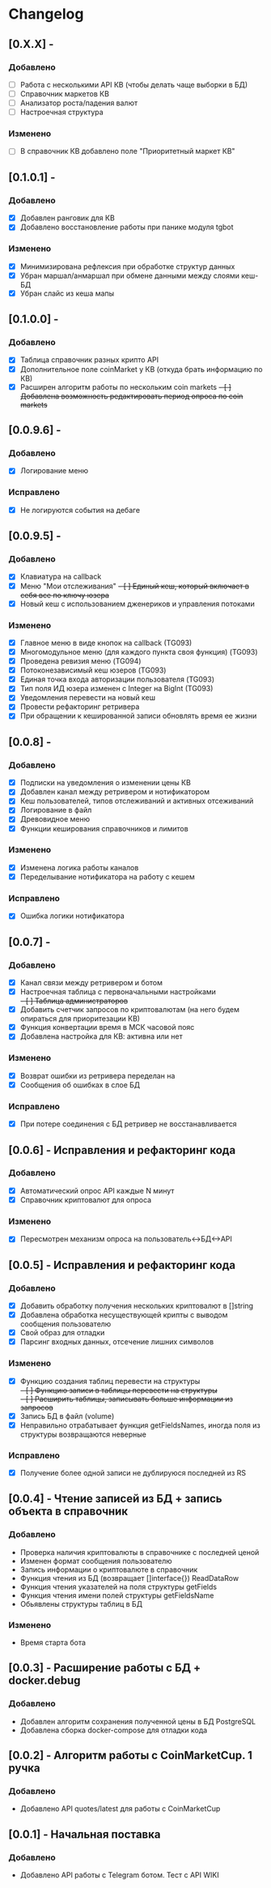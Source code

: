 # Changelog
## [0.X.X] - 
### Добавлено
- [ ] Работа с несколькими API КВ (чтобы делать чаще выборки в БД)
- [ ] Справочник маркетов КВ
- [ ] Анализатор роста/падения валют
- [ ] Настроечная структура
### Изменено
- [ ] В справочник КВ добавлено поле "Приоритетный маркет КВ"
## [0.1.0.1] - 
### Добавлено
- [x] Добавлен ранговик для КВ
- [x] Добавлено восстановление работы при панике модуля tgbot
### Изменено
- [x] Минимизирована рефлексия при обработке структур данных
- [x] Убран маршал/анмаршал при обмене данными между слоями кеш-БД
- [x] Убран слайс из кеша мапы

## [0.1.0.0] - 
### Добавлено
- [x] Таблица справочник разных крипто API
- [x] Дополнительное поле coinMarket у КВ (откуда брать информацию по КВ)
- [x] Расширен алгоритм работы по нескольким coin markets
~~- [ ] Добавлена возможность редактировать период опроса по coin markets~~
## [0.0.9.6] - 
### Добавлено
- [x] Логирование меню
### Исправлено
- [x] Не логируются события на дебаге
## [0.0.9.5] - 
### Добавлено
- [x] Клавиатура на callback
- [x] Меню "Мои отслеживания"
~~- [ ] Единый кеш, который включает в себя все по ключу юзера~~
- [x] Новый кеш с использованием дженериков и управления потоками
### Изменено
- [x] Главное меню в виде кнопок на callback (TG093)
- [x] Многомодульное меню (для каждого пункта своя функция) (TG093)
- [x] Проведена ревизия меню (TG094)
- [x] Потоконезависимый кеш юзеров (TG093)
- [x] Единая точка входа авторизации пользователя (TG093)
- [x] Тип поля ИД юзера изменен с Integer на BigInt (TG093)
- [x] Уведомления перевести на новый кеш
- [x] Провести рефакторинг ретривера
- [x] При обращении к кешированной записи обновлять время ее жизни
## [0.0.8] - 
### Добавлено
- [x] Подписки на уведомления о изменении цены КВ
- [x] Добавлен канал между ретривером и нотификатором
- [x] Кеш пользователей, типов отслеживаний и активных отсеживаний
- [x] Логирование в файл
- [x] Древовидное меню
- [x] Функции кеширования справочников и лимитов
### Изменено
- [x] Изменена логика работы каналов
- [x] Переделывание нотификатора на работу с кешем
### Исправлено
- [x] Ошибка логики нотификатора
## [0.0.7] - 
### Добавлено
- [x] Канал связи между ретривером и ботом
- [x] Настроечная таблица с первоначальными настройками<br>
~~- [ ] Таблица администраторов~~
- [x] Добавить счетчик запросов по криптовалютам (на него будем опираться для приоритезации КВ)
- [x] Функция конвертации время в МСК часовой пояс
- [x] Добавлена настройка для КВ: активна или нет
### Изменено
- [x] Возврат ошибки из ретривера переделан на 
- [x] Сообщения об ошибках в слое БД
### Исправлено
- [x] При потере соединения с БД ретривер не восстанавливается
## [0.0.6] - Исправления и рефакторинг кода
### Добавлено
- [x] Автоматический опрос API каждые N минут
- [x] Справочник криптовалют для опроса
### Изменено
- [x] Пересмотрен механизм опроса на пользователь<->БД<->API
## [0.0.5] - Исправления и рефакторинг кода
### Добавлено
- [x] Добавить обработку получения нескольких криптовалют в []string
- [x] Добавлена обработка несуществующей крипты с выводом сообщения пользователю
- [x] Свой образ для отладки
- [x] Парсинг входных данных, отсечение лишних символов
### Изменено
- [x] Функцию создания таблиц перевести на структуры<br>
~~- [ ] Функцию записи в таблицы перевести на структуры~~<br>
~~- [ ] Расширить таблицы, записывать больше информации из запросов~~<br>
- [x] Запись БД в файл (volume)
- [x] Неправильно отрабатывает функция getFieldsNames, иногда поля из структуры возвращаются неверные
### Исправлено
- [x] Получение более одной записи не дублируюся последней из RS
## [0.0.4] - Чтение записей из БД + запись объекта в справочник
### Добавлено
- Проверка наличия криптовалюты в справочнике с последней ценой
- Изменен формат сообщения пользователю
- Запись информации о криптовалюте в справочник
- Функция чтения из БД (возвращает []interface{}) ReadDataRow
- Функция чтения указателей на поля структуры getFields
- Функция чтения имени полей структуры getFieldsName
- Обьявлены структуры таблиц в БД
### Изменено
- Время старта бота
## [0.0.3] - Расширение работы с БД + docker.debug
### Добавлено
- Добавлен алгоритм сохранения полученной цены в БД PostgreSQL
- Добавлена сборка docker-compose для отладки кода
## [0.0.2] - Алгоритм работы с CoinMarketCup. 1 ручка
### Добавлено
- Добавлено API quotes/latest для работы с CoinMarketCup
## [0.0.1] - Начальная поставка
### Добавлено
- Добавлено API работы с Telegram ботом. Тест с API WIKI